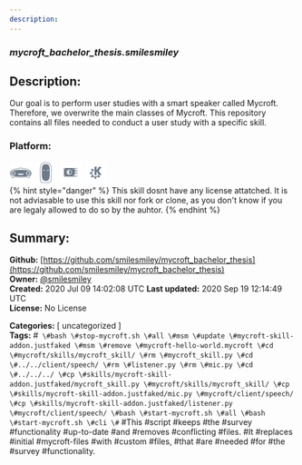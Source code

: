 ```yaml
---
description: 
---
```


### _mycroft_bachelor_thesis.smilesmiley_  
## Description:  
Our goal is to perform user studies with a smart speaker called Mycroft. Therefore, we overwrite the main classes of Mycroft. This repository contains all files needed to conduct a user study with a specific skill.  
  
  
### Platform:  
 ![Mark I](../.gitbook/assets/mark-1-icon.png)  ![Mark II](../.gitbook/assets/mark-2-icon.png)  ![Picroft](../.gitbook/assets/picroft-icon.png)  ![plasmoid](../.gitbook/assets/kde.png)   
{% hint style="danger" %}
This skill dosnt have any license attatched. It is not adviasable to use this skill nor fork or clone, as you don't know if you are legaly allowed to do so by the auhtor.
{% endhint %}
  
## Summary:  
**Github:** [https://github.com/smilesmiley/mycroft_bachelor_thesis](https://github.com/smilesmiley/mycroft_bachelor_thesis)  
**Owner:** [@smilesmiley](https://github.com/smilesmiley)  
**Created:** 2020 Jul 09 14:02:08 UTC  **Last updated:** 2020 Sep 19 12:14:49 UTC  
**License:** No License  
  
**Categories:** [ uncategorized ]   
**Tags:** \#```` \#bash \#stop-mycroft.sh \#all \#msm \#update \#mycroft-skill-addon.justfaked \#msm \#remove \#mycroft-hello-world.mycroft \#cd \#mycroft/skills/mycroft_skill/ \#rm \#mycroft_skill.py \#cd \#../../client/speech/ \#rm \#listener.py \#rm \#mic.py \#cd \#../../../ \#cp \#skills/mycroft-skill-addon.justfaked/mycroft_skill.py \#mycroft/skills/mycroft_skill/ \#cp \#skills/mycroft-skill-addon.justfaked/mic.py \#mycroft/client/speech/ \#cp \#skills/mycroft-skill-addon.justfaked/listener.py \#mycroft/client/speech/ \#bash \#start-mycroft.sh \#all \#bash \#start-mycroft.sh \#cli \#```` \#This \#script \#keeps \#the \#survey \#functionality \#up-to-date \#and \#removes \#conflicting \#files. \#It \#replaces \#initial \#mycroft-files \#with \#custom \#files, \#that \#are \#needed \#for \#the \#survey \#functionality.   
